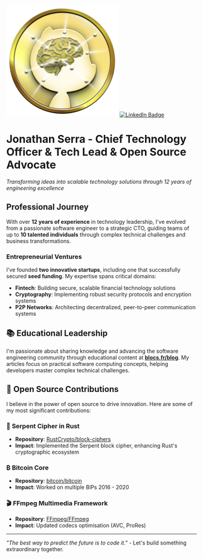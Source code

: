 [![Updated Badge](https://raw.githubusercontent.com/drknzz/GitHub-Achievements/refs/heads/main/Media/Badges/Galaxy-Brain/PNG/GalaxyBrain_Gold.png)](https://blocs.fr)
[![LinkedIn Badge](https://img.shields.io/badge/LinkedIn-Profile-informational?style=flat&logo=linkedin&logoColor=white&color=0D76A8)](https://www.linkedin.com/in/jonathan-serra-cto/)

# Jonathan Serra - Chief Technology Officer & Tech Lead & Open Source Advocate

*Transforming ideas into scalable technology solutions through 12 years of engineering excellence*

## Professional Journey

With over **12 years of experience** in technology leadership, I've evolved from a passionate software engineer to a strategic CTO, guiding teams of up to **10 talented individuals** through complex technical challenges and business transformations.

### Entrepreneurial Ventures

I've founded **two innovative startups**, including one that successfully secured **seed funding**. My expertise spans critical domains:

- **Fintech**: Building secure, scalable financial technology solutions
- **Cryptography**: Implementing robust security protocols and encryption systems  
- **P2P Networks**: Architecting decentralized, peer-to-peer communication systems

## 📚 Educational Leadership

I'm passionate about sharing knowledge and advancing the software engineering community through educational content at **[blocs.fr/blog](https://blocs.fr/blog)**. My articles focus on practical software computing concepts, helping developers master complex technical challenges.

## 🌟 Open Source Contributions

I believe in the power of open source to drive innovation. Here are some of my most significant contributions:

### 🔐 **Serpent Cipher in Rust**
- **Repository**: [RustCrypto/block-ciphers](https://github.com/RustCrypto/block-ciphers/pull/60)
- **Impact**: Implemented the Serpent block cipher, enhancing Rust's cryptographic ecosystem

### ₿ **Bitcoin Core**
- **Repository**: [bitcoin/bitcoin](https://github.com/bitcoin/bitcoin)
- **Impact**: Worked on multiple BIPs 2016 - 2020

### 🎬 **FFmpeg Multimedia Framework**
- **Repository**: [FFmpeg/FFmpeg](https://github.com/FFmpeg/FFmpeg)
- **Impact**: Updated codecs optimisation (AVC, ProRes)

---

*"The best way to predict the future is to code it."* - Let's build something extraordinary together.
